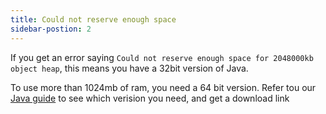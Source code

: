 ```yaml
---
title: Could not reserve enough space
sidebar-postion: 2
---
```


If you get an error saying `Could not reserve enough space for 2048000kb object heap`, this means you have a 32bit version of Java.

To use more than 1024mb of ram, you need a 64 bit version. Refer tou our [Java guide](../guides/java-version.md) to see which verision you need, and get a download link
